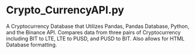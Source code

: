 # Crypto_CurrencyAPI.py

A Cryptocurrency Database that Utilizes Pandas, Pandas Database, Python, and the Binance API. Compares data from three pairs of Cryptocurrency including BIT to LTE, LTE to PUSD, and PUSD to BIT. Also allows for HTML Database formatting.
